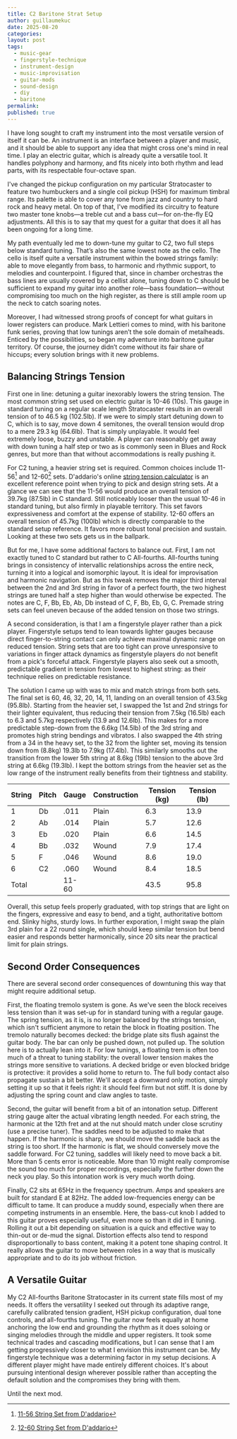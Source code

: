 ```yaml
---
title: C2 Baritone Strat Setup
author: guillaumekuc
date: 2025-08-20
categories: 
layout: post
tags:
  - music-gear
  - fingerstyle-technique
  - instrument-design
  - music-improvisation
  - guitar-mods
  - sound-design
  - diy
  - baritone
permalink: 
published: true
---
```


I have long sought to craft my instrument into the most versatile version of itself it can be. An instrument is an interface between a player and music, and it should be able to support any idea that might cross one's mind in real time. I play an electric guitar, which is already quite a versatile tool. It handles polyphony and harmony, and fits nicely into both rhythm and lead parts, with its respectable four-octave span.

I've changed the pickup configuration on my particular Stratocaster to feature two humbuckers and a single coil pickup (HSH) for maximum timbral range. Its palette is able to cover any tone from jazz and country to hard rock and heavy metal. On top of that, I've modified its circuitry to feature two master tone knobs—a treble cut and a bass cut—for on-the-fly EQ adjustments. All this is to say that my quest for a guitar that does it all has been ongoing for a long time.

My path eventually led me to down-tune my guitar to C2, two full steps below standard tuning. That’s also the same lowest note as the cello. The cello is itself quite a versatile instrument within the bowed strings family: able to move elegantly from bass, to harmonic and rhythmic support, to melodies and counterpoint. I figured that, since in chamber orchestras the bass lines are usually covered by a cellist alone, tuning down to C should be sufficient to expand my guitar into another role—bass foundation—without compromising too much on the high register, as there is still ample room up the neck to catch soaring notes.

Moreover, I had witnessed strong proofs of concept for what guitars in lower registers can produce. Mark Lettieri comes to mind, with his baritone funk series, proving that low tunings aren’t the sole domain of metalheads. Enticed by the possibilities, so began my adventure into baritone guitar territory. Of course, the journey didn’t come without its fair share of hiccups; every solution brings with it new problems.

## Balancing Strings Tension

First one in line: detuning a guitar inexorably lowers the string tension. The most common string set used on electric guitar is 10-46 (10s). This gauge in standard tuning on a regular scale length Stratocaster results in an overall tension of to 46.5 kg (102.5lb). If we were to simply start detuning down to C, which is to say, move down 4 semitones, the overall tension would drop to a mere 29.3 kg (64.6lb). That is simply unplayable. It would feel extremely loose, buzzy and unstable. A player can reasonably get away with down tuning a half step or two as is commonly seen in Blues and Rock genres, but more than that without accommodations is really pushing it. 

For C2 tuning, a heavier string set is required. Common choices include 11-56[^1] and 12-60[^2] sets. D'addario's online [string tension calculator](https://www.daddario.com/string-tension-pro/?srsltid=AfmBOoqBUOBTgIftg63MC5Wh_INiWxqvN2nTEPtsOP4D41YIHuOTeUEF) is an excellent reference point when trying to pick and design string sets. At a glance we can see that the 11-56 would produce an overall tension of 39.7kg (87.5lb) in C standard. Still noticeably looser than the usual 10-46 in standard tuning, but also firmly in playable territory. This set favors expressiveness and comfort at the expense of stability. 12-60 offers an overall tension of 45.7kg (100lb) which is directly comparable to the standard setup reference. It favors more robust tonal precision and sustain. Looking at these two sets gets us in the ballpark.

But for me, I have some additional factors to balance out. First, I am not exactly tuned to C standard but rather to C All-fourths. All-fourths tuning brings in consistency of intervallic relationships across the entire neck, turning it into a logical and isomorphic layout. It is ideal for improvisation and harmonic navigation. But as this tweak removes the major third interval between the 2nd and 3rd string in favor of a perfect fourth, the two highest strings are tuned half a step higher than would otherwise be expected. The notes are C, F, Bb, Eb, Ab, Db instead of C, F, Bb, Eb, G, C. Premade string sets can feel uneven because of the added tension on those two strings. 

A second consideration, is that I am a fingerstyle player rather than a pick player. Fingerstyle setups tend to lean towards lighter gauges because direct finger-to-string contact can only achieve maximal dynamic range on reduced tension. String sets that are too tight can prove unresponsive to variations in finger attack dynamics as fingerstyle players do not benefit from a pick's forceful attack. Fingerstyle players also seek out a smooth, predictable gradient in tension from lowest to highest string: as their technique relies on predictable resistance.

The solution I came up with was to mix and match strings from both sets. The final set is 60, 46, 32, 20, 14, 11, landing on an overall tension of 43.5kg (95.8lb). Starting from the heavier set, I swapped the 1st and 2nd strings for their lighter equivalent, thus reducing their tension from 7.5kg (16.5lb) each to 6.3 and 5.7kg respectively (13.9 and 12.6lb). This makes for a more predictable step-down from the 6.6kg (14.5lb) of the 3rd string and promotes high string bendings and vibratos. 
I also swapped the 4th string from a 34 in the heavy set, to the 32 from the lighter set, moving its tension down from (8.8kg) 19.3lb to 7.9kg (17.4lb). This similarly smooths out the transition from the lower 5th string at 8.6kg (19lb) tension to the above 3rd string at 6.6kg (19.3lb).
I kept the bottom strings from the heavier set as the low range of the instrument really benefits from their tightness and stability.


| String | Pitch | Gauge | Construction | Tension (kg) | Tension (lb) |     |
| ------ | ----- | ----- | ------------ | ------------ | ------------ | --- |
| 1      | Db    | .011  | Plain        | 6.3          | 13.9         |     |
| 2      | Ab    | .014  | Plain        | 5.7          | 12.6         |     |
| 3      | Eb    | .020  | Plain        | 6.6          | 14.5         |     |
| 4      | Bb    | .032  | Wound        | 7.9          | 17.4         |     |
| 5      | F     | .046  | Wound        | 8.6          | 19.0         |     |
| 6      | C2    | .060  | Wound        | 8.4          | 18.5         |     |
| Total  |       | 11-60 |              | 43.5         | 95.8         |     |


Overall, this setup feels properly graduated, with top strings that are light on the fingers, expressive and easy to bend, and a tight, authoritative bottom end. Slinky highs, sturdy lows. In further exporation, I might swap the plain 3rd plain for a 22 round single, which should keep similar tension but bend easier and responds better harmonically, since 20 sits near the practical limit for plain strings.

## Second Order Consequences

There are several second order consequences of downtuning this way that might require additional setup.

First, the floating tremolo system is gone. As we've seen the block receives less tension than it was set-up for in standard tuning with a regular gauge. The spring tension, as it is, is no longer balanced by the strings tension, which isn't sufficient anymore to retain the block in floating position. The tremolo naturally becomes decked: the bridge plate sits flush against the guitar body. The bar can only be pushed down, not pulled up. 
The solution here is to actually lean into it. For low tunings, a floating trem is often too much of a threat to tuning stability: the overall lower tension makes the strings more sensitive to variations. A decked bridge or even blocked bridge is protective: it provides a solid home to return to. The full body contact also propagate sustain a bit better. 
We'll accept a downward only motion, simply setting it up so that it feels right: it should feel firm but not stiff. It is done by adjusting the spring count and claw angles to taste.

Second, the guitar will benefit from a bit of an intonation setup. Different string gauge alter the actual vibrating length needed. For each string, the harmonic at the 12th fret and at the nut should match under close scrutiny (use a precise tuner). The saddles need to be adjusted to make that happen. If the harmonic is sharp, we should move the saddle back as the string is too short. If the harmonic is flat, we should conversely move the saddle forward. For C2 tuning, saddles will likely need to move back a bit. More than 5 cents error is noticeable. More than 10 might really compromise the sound too much for proper recordings, especially the further down the neck you play. So this intonation work is very much worth doing. 

Finally, C2 sits at 65Hz in the frequency spectrum. Amps and speakers are built for standard E at 82Hz. The added low-frequencies energy can be difficult to tame. It can produce a muddy sound, especially when there are competing instruments in an ensemble. Here, the bass-cut knob I added to this guitar proves especially useful, even more so than it did in E tuning. Rolling it out a bit depending on situation is a quick and effective way to thin-out or de-mud the signal. Distortion effects also tend to respond disproportionally to bass content, making it a potent tone shaping control. It really allows the guitar to move between roles in a way that is musically appropriate and to do its job without friction.

## A Versatile Guitar

My C2 All-fourths Baritone Stratocaster in its current state fills most of my needs. It offers the versatility I seeked out through its adaptive range, carefully calibrated tension gradient, HSH pickup configuration, dual tone controls, and all-fourths tuning. The guitar now feels equally at home anchoring the low end and grounding the rhythm as it does soloing or singing melodies through the middle and upper registers. It took some technical trades and cascading modifications, but I can sense that I am getting progressively closer to what I envision this instrument can be.
My fingerstyle technique was a determining factor in my setup decisions. A different player might have made entirely different choices. It's about pursuing intentional design wherever possible rather than accepting the default solution and the compromises they bring with them. 

Until the next mod. 


[^1]: [11-56 String Set from D'addario](https://www.daddario.com/products/guitar/electric-guitar/xl-nickel/exl117-nickel-wound-medium-topextra-heavy-bottom-11-56/)
[^2]: [12-60 String Set from D'addario](https://www.daddario.com/products/guitar/electric-guitar/xl-nickel/exl148-nickel-wound-extra-heavy-12-60/)
